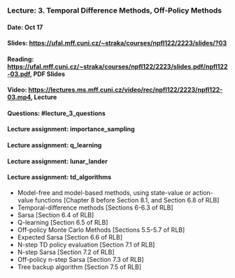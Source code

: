 ### Lecture: 3. Temporal Difference Methods, Off-Policy Methods
#### Date: Oct 17
#### Slides: https://ufal.mff.cuni.cz/~straka/courses/npfl122/2223/slides/?03
#### Reading: https://ufal.mff.cuni.cz/~straka/courses/npfl122/2223/slides.pdf/npfl122-03.pdf, PDF Slides
#### Video: https://lectures.ms.mff.cuni.cz/video/rec/npfl122/2223/npfl122-03.mp4, Lecture
#### Questions: #lecture_3_questions
#### Lecture assignment: importance_sampling
#### Lecture assignment: q_learning
#### Lecture assignment: lunar_lander
#### Lecture assignment: td_algorithms

- Model-free and model-based methods, using state-value or action-value
  functions [Chapter 8 before Section 8.1, and Section 6.8 of RLB]
- Temporal-difference methods [Sections 6-6.3 of RLB]
- Sarsa [Section 6.4 of RLB]
- Q-learning [Section 6.5 of RLB]
- Off-policy Monte Carlo Methods [Sections 5.5-5.7 of RLB]
- Expected Sarsa [Section 6.6 of RLB]
- N-step TD policy evaluation [Section 7.1 of RLB]
- N-step Sarsa [Section 7.2 of RLB]
- Off-policy n-step Sarsa [Section 7.3 of RLB]
- Tree backup algorithm [Section 7.5 of RLB]
